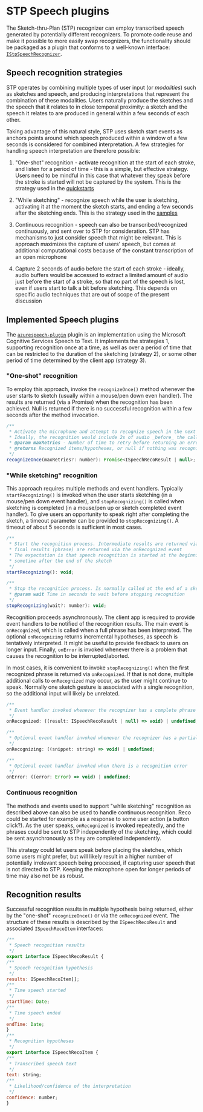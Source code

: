 # STP Speech plugins

The Sketch-thru-Plan (STP) recognizer can employ transcribed speech generated by potentially different recognizers. To promote code reuse and make it possible to more easily swap recognizers, the functionality should be packaged as a plugin that conforms to a well-known interface: [`IStpSpeechRecognizer`](interfaces/IStpSpeechRecognizer). 

## Speech recognition strategies

STP operates by combining multiple types of user input (or *modalities*) such as sketches and speech, and producing interpretations that represent the combination of these modalities. Users naturally produce the sketches and the speech that it relates to in close temporal proximity: a sketch and the speech it relates to are produced in general within a few seconds of each other.

Taking advantage of this natural style, STP uses sketch start events as anchors points around which speech produced within a window of a few seconds is considered for combined interpretation. A few strategies for handling speech interpretation are therefore possible:

1. "One-shot" recognition - activate recognition at the start of each stroke, and listen for a period of time - this is a simple, but effective strategy. Users need to be mindful in this case that whatever they speak before the stroke is started will not be captured by the system. This is the strategy used in the [quickstarts](../../quickstart/)

1. "While sketching" - recognize speech while the user is sketching, activating it at the moment the sketch starts, and ending a few seconds after the sketching ends. This is the strategy used in the [samples](../../samples/)

1. Continuous recognition - speech can also be transcribed/recognized continuously, and sent over to STP for consideration. STP has mechanisms to just consider speech that might be relevant. This is approach maximizes the capture of users' speech, but comes at additional computational costs because of the constant transcription of an open microphone

1. Capture 2 seconds of audio before the start of each stroke - ideally, audio buffers would be accessed to extract a limited amount of audio just before the start of a stroke, so that no part of the speech is lost, even if users start to talk a bit before sketching. This depends on specific audio techniques that are out of scope of the present discussion

## Implemented Speech plugins

The [`azurespeech-plugin`](azurespeech-plugin) plugin is an implementation using the Microsoft Cognitive Services Speech to Text. It implements the strategies 1, supporting recognition once at a time, as well as over a period of time that can be restricted to the duration of the sketching (strategy 2), or some other period of time determined by the client app (strategy 3). 

### "One-shot" recognition

To employ this approach, invoke the `recognizeOnce()` method whenever the user starts to sketch (usually within a mouse/pen down even handler). The results are returned (via a Promise) when the recognition has been achieved. Null is returned if there is no successful recognition within a few seconds after the method invocation.

```javascript
/**
 * Activate the microphone and attempt to recognize speech in the next few seconds
 * Ideally, the recognition would include 2s of audio _before_ the call, drawing from some buffer
 * @param maxRetries - Number of time to retry before returning an error
 * @returns Recognized items/hypotheses, or null if nothing was recognized
 */
recognizeOnce(maxRetries?: number): Promise<ISpeechRecoResult | null>;
```

### "While sketching" recognition

This approach requires multiple methods and event handlers. Typically `startRecognizing()` is invoked when the user starts sketching (in a mouse/pen down event handler), and `stopRecognizing()` is called when sketching is completed (in a mouse/pen up or sketch completed event handler). To give users an opportunity to speak right after completing the sketch, a timeout parameter can be provided to `stopRecognizing()`. A timeout of about 5 seconds is sufficient in most cases.

```javascript
/**
 * Start the recognition process. Intermediate results are returned via the onRecognizing event;
 * final results (phrase) are returned via the onRecognized event
 * The expectation is that speech recognition is started at the beginning of a sketch, and stopped
 * sometime after the end of the sketch
 */
startRecognizing(): void;

/**
 * Stop the recognition process. Is normally called at the end of a sketch action
 * @param wait Time in seconds to wait before stopping recognition
 */
stopRecognizing(wait?: number): void;
```

Recognition proceeds asynchronously. The client app is required to provide event handlers to be notified of the recognition results. The main event is `onRecognized`, which is called when a full phrase has been interpreted. The optional `onRecognizing` returns incremental hypotheses, as speech is tentatively interpreted. It might be useful to provide feedback to users on longer input. Finally, `onError` is invoked whenever there is a problem that causes the recognition to be interrupted/aborted. 

In most cases, it is convenient to invoke `stopRecognizing()` when the first recognized phrase is returned via `onRecognized`. If that is not done, multiple additional calls to `onRecognized` may occur, as the user might continue to speak. Normally one sketch gesture is associated with a single recognition, so the additional input will likely be unrelated.

```javascript
/**
 * Event handler invoked whenever the recognizer has a complete phrase to return
 */
onRecognized: ((result: ISpeechRecoResult | null) => void) | undefined;

/**
 * Optional event handler invoked whenever the recognizer has a partial recognition available
 */
onRecognizing: ((snippet: string) => void) | undefined;

/**
 * Optional event handler invoked when there is a recognition error
 */
onError: ((error: Error) => void) | undefined;
```

### Continuous recognition

The methods and events used to support "while sketching" recognition as described above can also be used to handle continuous recognition. Reco could be started for example as a response to some user action (a button click?). As the user speaks, `onRecognized` is invoked repeatedly, and the phrases could be sent to STP independently of the sketching, which could be sent asynchronously as they are completed independently.

This strategy could let users speak before placing the sketches, which some users might prefer, but will likely result in a higher number of potentially irrelevant speech being processed, if capturing user speech that is not directed to STP. Keeping the microphone open for longer periods of time may also not be as robust.

## Recognition results

Successful recognition results in multiple hypothesis being returned, either by the "one-shot" `recognizeOnce()` or via the `onRecognized` event. The structure of these results is described by the `ISpeechRecoResult` and associated `ISpeechRecoItem` interfaces:

```javascript
/**
 * Speech recognition results
 */
export interface ISpeechRecoResult {
/**
 * Speech recognition hypothesis
 */
results: ISpeechRecoItem[];
/**
 * Time speech started
 */
startTime: Date;
/**
 * Time speech ended
 */
endTime: Date;
}
/**
 * Recognition hypotheses
 */
export interface ISpeechRecoItem {
/**
 * Transcribed speech text
 */
text: string;
/**
 * Likelihood/confidence of the interpretation
 */
confidence: number;
}
```